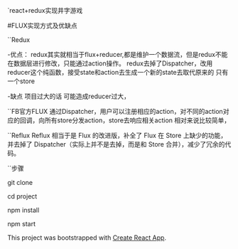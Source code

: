 `react+redux实现井字游戏

#FLUX实现方式及优缺点

``Redux
    
  -优点：
   redux其实就相当于flux+reducer,都是维护一个数据流，但是redux不能在数据层进行修改，只能通过action操作。
   redux去掉了Dispatcher，改用reducer这个纯函数，接受state和action去生成一个新的state去取代原来的
   只有一个store

  -缺点
   项目过大的话 可能造成reducer过大，


``FB官方FLUX
  通过Dispatcher，用户可以注册相应的action，对不同的action对应的回调，向所有store分发action，store去响应相关action
  相对来说比较简单，

``Reflux
  Reflux 相当于是 Flux 的改进版，补全了 Flux 在 Store 上缺少的功能，并去掉了 Dispatcher（实际上并不是去掉，而是和 Store 合并），减少了冗余的代码。



``步骤

git clone 

cd project 

npm install 

npm start


This project was bootstrapped with [Create React App](https://github.com/facebookincubator/create-react-app).

